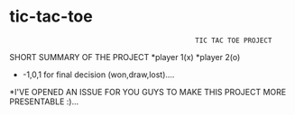 # tic-tac-toe

                                                  TIC TAC TOE PROJECT
                                                  
SHORT SUMMARY OF THE PROJECT
*player 1(x)
*player 2(o)
* -1,0,1 for final decision (won,draw,lost)....


*I'VE OPENED AN ISSUE FOR YOU GUYS TO MAKE THIS PROJECT MORE PRESENTABLE :)...
